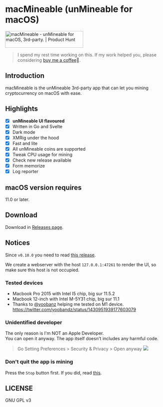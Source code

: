 # macMineable (unMineable for macOS)

<a href="https://www.producthunt.com/posts/macmineable?utm_source=badge-featured&utm_medium=badge&utm_souce=badge-macmineable" target="_blank"><img src="https://api.producthunt.com/widgets/embed-image/v1/featured.svg?post_id=305377&theme=light" alt="macMineable - unMineable for macOS, 3rd-party. | Product Hunt" style="width: 250px; height: 54px;" width="250" height="54" /></a>

> I spend my rest time working on this. If my work helped you, please considering [buy me a coffee](https://2nthony.notion.site/Buy-2nthony-Coffee-d67a508cd58e4896bfb50c7112f93f51)🙏.

## Introduction

macMineable is the unMineable 3rd-party app that can let you mining cryptocurrency on macOS with ease.

## Highlights

- [x] **unMineable UI flavoured**
- [x] Written in Go and Svelte
- [x] Dark mode
- [x] XMRig under the hood
- [x] Fast and lite
- [x] All unMineable coins are supported
- [x] Tweak CPU usage for mining
- [x] Check new release available
- [x] Form memorize
- [x] Log reporter

## macOS version requires

11.0 or later.

## Download

Download in [Releases page](https://github.com/evillt/macmineable-release/releases).

## Notices

Since `v0.10.0` you need to read [this release](https://github.com/evillt/macmineable-release/releases/tag/v0.10.0).

We create a webserver with the host `127.0.0.1:47261` to render the UI, so make sure this host is not occupied.

### Tested devices

- Macbook Pro 2015 with Intel I5 chip, big sur 11.5.2
- Macbook 12-inch with Intel M-5Y31 chip, big sur 11.1
- Thanks to [@yoobanz](https://twitter.com/yoobandz) helping me tested on M1 device. https://twitter.com/yoobandz/status/1430951939177603079

### Unidentified developer

The only reason is I'm NOT an Apple Developer.  
You can open it anyway. The app itself doesn't includes any harmful code.

> Go Setting Preferences > Security & Privacy > Open anyway
> ![](https://cdn.jsdelivr.net/gh/evillt/github-itself-image-hosting-service@main/uPic/TI6dvMsTREFI.jpg)

### Don't quit the app is mining

Press the `Stop` button first. If you did, read [this](https://github.com/evillt/macmineable-release/issues/10).

## LICENSE

GNU GPL v3
